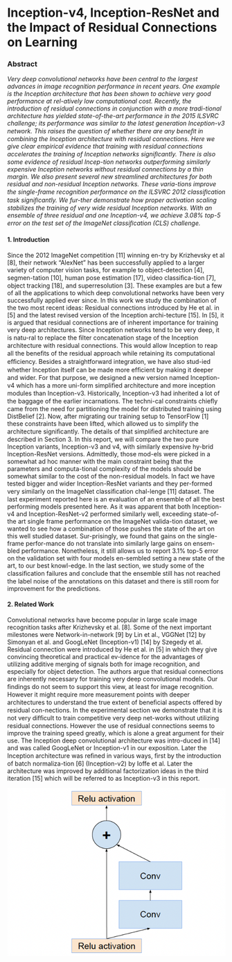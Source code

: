 # Inception-v4, Inception-ResNet and the Impact of Residual Connections on Learning

### Abstract

  *Very deep convolutional networks have been central to the largest advances in image recognition performance in recent years. One example is the Inception architecture that has been shown to achieve very good performance at rel-atively low computational cost. Recently, the introduction of residual connections in conjunction with a more tradi-tional architecture has yielded state-of-the-art performance in the 2015 ILSVRC challenge; its performance was similar to the latest generation Inception-v3 network. This raises the question of whether there are any beneﬁt in combining the Inception architecture with residual connections. Here we give clear empirical evidence that training with residual connections accelerates the training of Inception networks signiﬁcantly. There is also some evidence of residual Incep-tion networks outperforming similarly expensive Inception networks without residual connections by a thin margin. We also present several new streamlined architectures for both residual and non-residual Inception networks. These varia-tions improve the single-frame recognition performance on the ILSVRC 2012 classiﬁcation task signiﬁcantly. We fur-ther demonstrate how proper activation scaling stabilizes the training of very wide residual Inception networks. With an ensemble of three residual and one Inception-v4, we achieve 3.08% top-5 error on the test set of the ImageNet classiﬁcation (CLS) challenge.*

#### 1. Introduction

  Since the 2012 ImageNet competition [11] winning en-try by Krizhevsky et al [8], their network “AlexNet” has been successfully applied to a larger variety of computer vision tasks, for example to object-detection [4], segmen-tation [10], human pose estimation [17], video classiﬁca-tion [7], object tracking [18], and superresolution [3]. These examples are but a few of all the applications to which deep convolutional networks have been very successfully applied ever since.
  In this work we study the combination of the two most recent ideas: Residual connections introduced by He et al. in [5] and the latest revised version of the Inception archi-tecture [15]. In [5], it is argued that residual connections are of inherent importance for training very deep architectures. Since Inception networks tend to be very deep, it is natu-ral to replace the ﬁlter concatenation stage of the Inception architecture with residual connections. This would allow Inception to reap all the beneﬁts of the residual approach while retaining its computational efﬁciency.
  Besides a straightforward integration, we have also stud-ied whether Inception itself can be made more efﬁcient by making it deeper and wider. For that purpose, we designed a new version named Inception-v4 which has a more uni-form simpliﬁed architecture and more inception modules than Inception-v3. Historically, Inception-v3 had inherited a lot of the baggage of the earlier incarnations. The techni-cal constraints chieﬂy came from the need for partitioning the model for distributed training using DistBelief [2]. Now, after migrating our training setup to TensorFlow [1] these constraints have been lifted, which allowed us to simplify the architecture signiﬁcantly. The details of that simpliﬁed architecture are described in Section 3.
  In this report, we will compare the two pure Inception variants, Inception-v3 and v4, with similarly expensive hy-brid Inception-ResNet versions. Admittedly, those mod-els were picked in a somewhat ad hoc manner with the main constraint being that the parameters and computa-tional complexity of the models should be somewhat similar to the cost of the non-residual models. In fact we have tested bigger and wider Inception-ResNet variants and they per-formed very similarly on the ImageNet classiﬁcation chal-lenge [11] dataset.
  The last experiment reported here is an evaluation of an ensemble of all the best performing models presented here. As it was apparent that both Inception-v4 and Inception-ResNet-v2 performed similarly well, exceeding state-of-the art single frame performance on the ImageNet valida-tion dataset, we wanted to see how a combination of those pushes the state of the art on this well studied dataset. Sur-prisingly, we found that gains on the single-frame perfor-mance do not translate into similarly large gains on ensem-bled performance. Nonetheless, it still allows us to report 3.1% top-5 error on the validation set with four models en-sembled setting a new state of the art, to our best knowl-edge.
  In the last section, we study some of the classiﬁcation failures and conclude that the ensemble still has not reached the label noise of the annotations on this dataset and there is still room for improvement for the predictions.


#### 2. Related Work

  Convolutional networks have become popular in large scale image recognition tasks after Krizhevsky et al. [8]. Some of the next important milestones were Network-in-network [9] by Lin et al., VGGNet [12] by Simonyan et al. and GoogLeNet (Inception-v1) [14] by Szegedy et al.
  Residual connection were introduced by He et al. in [5] in which they give convincing theoretical and practical ev-idence for the advantages of utilizing additive merging of signals both for image recognition, and especially for object detection. The authors argue that residual connections are inherently necessary for training very deep convolutional models. Our ﬁndings do not seem to support this view, at least for image recognition. However it might require more measurement points with deeper architectures to understand the true extent of beneﬁcial aspects offered by residual con-nections. In the experimental section we demonstrate that it is not very difﬁcult to train competitive very deep net-works without utilizing residual connections. However the use of residual connections seems to improve the training speed greatly, which is alone a great argument for their use.
  The Inception deep convolutional architecture was intro-duced in [14] and was called GoogLeNet or Inception-v1 in our exposition. Later the Inception architecture was reﬁned in various ways, ﬁrst by the introduction of batch normaliza-tion [6] (Inception-v2) by Ioffe et al. Later the architecture was improved by additional factorization ideas in the third iteration [15] which will be referred to as Inception-v3 in this report.
  
  ![Figure 1. Residual connections as introduced in He et al. [5].](fig_1.png)
